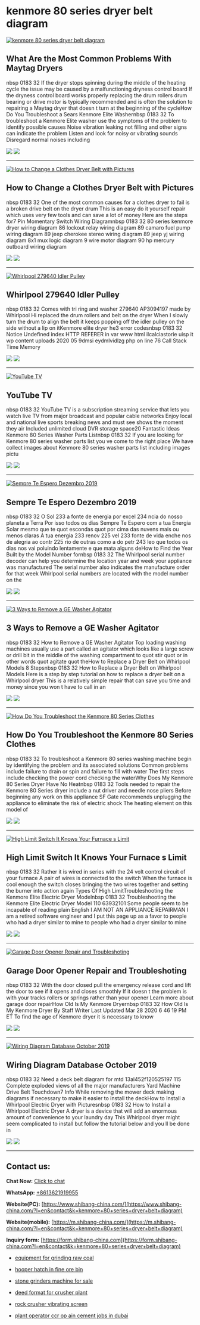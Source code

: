 # kenmore 80 series dryer belt diagram

<a href="https://swt.shibang-china.com/?l=en&img&k=kenmore+80+series+dryer+belt+diagram" target="_blank">![kenmore 80 series dryer belt diagram](http://static.shibang-china.com/all-800x300/1170.jpg)</a>

## What Are the Most Common Problems With Maytag Dryers
nbsp 0183 32 If the dryer stops spinning during the middle of the heating cycle the issue may be caused by a malfunctioning dryness control board If the dryness control board works properly replacing the drum rollers drum bearing or drive motor is typically recommended and is often the solution to repairing a Maytag dryer that doesn t turn at the beginning of the cycleHow Do You Troubleshoot a Sears Kenmore Elite Washernbsp 0183 32 To troubleshoot a Kenmore Elite washer use the symptoms of the problem to identify possible causes Noise vibration leaking not filling and other signs can indicate the problem Listen and look for noisy or vibrating sounds Disregard normal noises including


<a href="https://whatsapp.shibangsoft.com/WhatsApp.php" target="_blank" title="WhatsApp">![](http://static.shibang-china.com/icon/whatsapp.png)</a> <a href="https://swt.shibang-china.com/?l=en&icon&k=kenmore+80+series+dryer+belt+diagram" target="_blank">![](http://static.shibang-china.com/icon/chat-en.png)</a>

---

<a href="https://swt.shibang-china.com/?l=en&img&k=kenmore+80+series+dryer+belt+diagram" target="_blank">![How to Change a Clothes Dryer Belt with Pictures](http://static.shibang-china.com/all-800x300/391.jpg)</a>

## How to Change a Clothes Dryer Belt with Pictures
nbsp 0183 32 One of the most common causes for a clothes dryer to fail is a broken drive belt on the dryer drum This is an easy do it yourself repair which uses very few tools and can save a lot of money Here are the steps for7 Pin Momentary Switch Wiring Diagramnbsp 0183 32 80 series kenmore dryer wiring diagram 86 lockout relay wiring diagram 89 camaro fuel pump wiring diagram 89 jeep cherokee stereo wiring diagram 89 jeep yj wiring diagram 8x1 mux logic diagram 9 wire motor diagram 90 hp mercury outboard wiring diagram


<a href="https://whatsapp.shibangsoft.com/WhatsApp.php" target="_blank" title="WhatsApp">![](http://static.shibang-china.com/icon/whatsapp.png)</a> <a href="https://swt.shibang-china.com/?l=en&icon&k=kenmore+80+series+dryer+belt+diagram" target="_blank">![](http://static.shibang-china.com/icon/chat-en.png)</a>

---

<a href="https://swt.shibang-china.com/?l=en&img&k=kenmore+80+series+dryer+belt+diagram" target="_blank">![Whirlpool 279640 Idler Pulley](http://static.shibang-china.com/all-800x300/535.jpg)</a>

## Whirlpool 279640 Idler Pulley
nbsp 0183 32 Comes with tri ring and washer 279640 AP3094197 made by Whirlpool Hi replaced the drum rollers and belt on the dryer When I slowly turn the drum to align the belt it keeps popping off the idler pulley on the side without a lip on itKenmore elite dryer he3 error codesnbsp 0183 32 Notice Undefined index HTTP REFERER in var www html ilcalciastorie uisp it wp content uploads 2020 05 9dmsi eydmlvidlzg php on line 76 Call Stack Time Memory


<a href="https://whatsapp.shibangsoft.com/WhatsApp.php" target="_blank" title="WhatsApp">![](http://static.shibang-china.com/icon/whatsapp.png)</a> <a href="https://swt.shibang-china.com/?l=en&icon&k=kenmore+80+series+dryer+belt+diagram" target="_blank">![](http://static.shibang-china.com/icon/chat-en.png)</a>

---

<a href="https://swt.shibang-china.com/?l=en&img&k=kenmore+80+series+dryer+belt+diagram" target="_blank">![YouTube TV](http://static.shibang-china.com/all-800x300/1526.jpg)</a>

## YouTube TV
nbsp 0183 32 YouTube TV is a subscription streaming service that lets you watch live TV from major broadcast and popular cable networks Enjoy local and national live sports breaking news and must see shows the moment they air Included unlimited cloud DVR storage space20 Fantastic Ideas Kenmore 80 Series Washer Parts Listnbsp 0183 32 If you are looking for Kenmore 80 series washer parts list you ve come to the right place We have collect images about Kenmore 80 series washer parts list including images pictu


<a href="https://whatsapp.shibangsoft.com/WhatsApp.php" target="_blank" title="WhatsApp">![](http://static.shibang-china.com/icon/whatsapp.png)</a> <a href="https://swt.shibang-china.com/?l=en&icon&k=kenmore+80+series+dryer+belt+diagram" target="_blank">![](http://static.shibang-china.com/icon/chat-en.png)</a>

---

<a href="https://swt.shibang-china.com/?l=en&img&k=kenmore+80+series+dryer+belt+diagram" target="_blank">![Sempre Te Espero Dezembro 2019](http://static.shibang-china.com/all-800x300/260.jpg)</a>

## Sempre Te Espero Dezembro 2019
nbsp 0183 32 O Sol 233 a fonte de energia por excel 234 ncia do nosso planeta a Terra Por isso todos os dias Sempre Te Espero com a tua Energia Solar mesmo que te quot escondas quot por cima das nuvens mais ou menos claras A tua energia 233 renov 225 vel 233 fonte de vida enche nos de alegria ao contr 225 rio de outras como a do petr 243 leo que todos os dias nos vai poluindo lentamente e que mata alguns deHow to Find the Year Built by the Model Number fornbsp 0183 32 The Whirlpool serial number decoder can help you determine the location year and week your appliance was manufactured The serial number also indicates the manufacture order for that week Whirlpool serial numbers are located with the model number on the


<a href="https://whatsapp.shibangsoft.com/WhatsApp.php" target="_blank" title="WhatsApp">![](http://static.shibang-china.com/icon/whatsapp.png)</a> <a href="https://swt.shibang-china.com/?l=en&icon&k=kenmore+80+series+dryer+belt+diagram" target="_blank">![](http://static.shibang-china.com/icon/chat-en.png)</a>

---

<a href="https://swt.shibang-china.com/?l=en&img&k=kenmore+80+series+dryer+belt+diagram" target="_blank">![3 Ways to Remove a GE Washer Agitator](http://static.shibang-china.com/all-800x300/112.jpg)</a>

## 3 Ways to Remove a GE Washer Agitator
nbsp 0183 32 How to Remove a GE Washer Agitator Top loading washing machines usually use a part called an agitator which looks like a large screw or drill bit in the middle of the washing compartment to quot stir quot or in other words quot agitate quot theHow to Replace a Dryer Belt on Whirlpool Models 8 Stepsnbsp 0183 32 How to Replace a Dryer Belt on Whirlpool Models Here is a step by step tutorial on how to replace a dryer belt on a Whirlpool dryer This is a relatively simple repair that can save you time and money since you won t have to call in an


<a href="https://whatsapp.shibangsoft.com/WhatsApp.php" target="_blank" title="WhatsApp">![](http://static.shibang-china.com/icon/whatsapp.png)</a> <a href="https://swt.shibang-china.com/?l=en&icon&k=kenmore+80+series+dryer+belt+diagram" target="_blank">![](http://static.shibang-china.com/icon/chat-en.png)</a>

---

<a href="https://swt.shibang-china.com/?l=en&img&k=kenmore+80+series+dryer+belt+diagram" target="_blank">![How Do You Troubleshoot the Kenmore 80 Series Clothes](http://static.shibang-china.com/all-800x300/854.jpg)</a>

## How Do You Troubleshoot the Kenmore 80 Series Clothes
nbsp 0183 32 To troubleshoot a Kenmore 80 series washing machine begin by identifying the problem and its associated solutions Common problems include failure to drain or spin and failure to fill with water The first steps include checking the power cord checking the waterWhy Does My Kenmore 80 Series Dryer Have No Heatnbsp 0183 32 Tools needed to repair the Kenmore 80 Series dryer include a nut driver and needle nose pliers Before beginning any work on this appliance SF Gate recommends unplugging the appliance to eliminate the risk of electric shock The heating element on this model of


<a href="https://whatsapp.shibangsoft.com/WhatsApp.php" target="_blank" title="WhatsApp">![](http://static.shibang-china.com/icon/whatsapp.png)</a> <a href="https://swt.shibang-china.com/?l=en&icon&k=kenmore+80+series+dryer+belt+diagram" target="_blank">![](http://static.shibang-china.com/icon/chat-en.png)</a>

---

<a href="https://swt.shibang-china.com/?l=en&img&k=kenmore+80+series+dryer+belt+diagram" target="_blank">![High Limit Switch It Knows Your Furnace s Limit](http://static.shibang-china.com/all-800x300/927.jpg)</a>

## High Limit Switch It Knows Your Furnace s Limit
nbsp 0183 32 Rather it is wired in series with the 24 volt control circuit of your furnace A pair of wires is connected to the switch When the furnace is cool enough the switch closes bringing the two wires together and setting the burner into action again Types Of High LimitTroubleshooting the Kenmore Elite Electric Dryer Modelnbsp 0183 32 Troubleshooting the Kenmore Elite Electric Dryer Model 110 63932101 Some people seem to be incapable of reading plain English I AM NOT AN APPLIANCE REPAIRMAN I am a retired software engineer and I put this page up as a favor to people who had a dryer similar to mine to people who had a dryer similar to mine


<a href="https://whatsapp.shibangsoft.com/WhatsApp.php" target="_blank" title="WhatsApp">![](http://static.shibang-china.com/icon/whatsapp.png)</a> <a href="https://swt.shibang-china.com/?l=en&icon&k=kenmore+80+series+dryer+belt+diagram" target="_blank">![](http://static.shibang-china.com/icon/chat-en.png)</a>

---

<a href="https://swt.shibang-china.com/?l=en&img&k=kenmore+80+series+dryer+belt+diagram" target="_blank">![Garage Door Opener Repair and Troubleshoting](http://static.shibang-china.com/all-800x300/1075.jpg)</a>

## Garage Door Opener Repair and Troubleshoting
nbsp 0183 32 With the door closed pull the emergency release cord and lift the door to see if it opens and closes smoothly If it doesn t the problem is with your tracks rollers or springs rather than your opener Learn more about garage door repairHow Old Is My Kenmore Dryernbsp 0183 32 How Old Is My Kenmore Dryer By Staff Writer Last Updated Mar 28 2020 6 46 19 PM ET To find the age of Kenmore dryer it is necessary to know


<a href="https://whatsapp.shibangsoft.com/WhatsApp.php" target="_blank" title="WhatsApp">![](http://static.shibang-china.com/icon/whatsapp.png)</a> <a href="https://swt.shibang-china.com/?l=en&icon&k=kenmore+80+series+dryer+belt+diagram" target="_blank">![](http://static.shibang-china.com/icon/chat-en.png)</a>

---

<a href="https://swt.shibang-china.com/?l=en&img&k=kenmore+80+series+dryer+belt+diagram" target="_blank">![Wiring Diagram Database October 2019](http://static.shibang-china.com/all-800x300/769.jpg)</a>

## Wiring Diagram Database October 2019
nbsp 0183 32 Need a deck belt diagram for mtd 13al452f120525197 115 Complete exploded views of all the major manufacturers Yard Machine Drive Belt Touchdown7 Info While removing the mower deck making diagrams if necessary to make it easier to install the deckHow to Install a Whirlpool Electric Dryer with Picturesnbsp 0183 32 How to Install a Whirlpool Electric Dryer A dryer is a device that will add an enormous amount of convenience to your laundry day This Whirlpool dryer might seem complicated to install but follow the tutorial below and you ll be done in


<a href="https://whatsapp.shibangsoft.com/WhatsApp.php" target="_blank" title="WhatsApp">![](http://static.shibang-china.com/icon/whatsapp.png)</a> <a href="https://swt.shibang-china.com/?l=en&icon&k=kenmore+80+series+dryer+belt+diagram" target="_blank">![](http://static.shibang-china.com/icon/chat-en.png)</a>

---
## Contact us:

**Chat Now:** [Click to chat](https://swt.shibang-china.com?l=en&contact&k=kenmore+80+series+dryer+belt+diagram)

**WhatsApp:**  [+8613621919955](https://whatsapp.shibangsoft.com/WhatsApp.php)

**Website(PC):** [https://www.shibang-china.com/](https://www.shibang-china.com/?l=en&contact&k=kenmore+80+series+dryer+belt+diagram)

**Website(mobile):** [https://m.shibang-china.com/](https://m.shibang-china.com/?l=en&contact&k=kenmore+80+series+dryer+belt+diagram)

**Inquiry form:** [https://form.shibang-china.com](https://form.shibang-china.com?l=en&contact&k=kenmore+80+series+dryer+belt+diagram)

* [equipment for grinding raw coal](../165/equipment%20for%20grinding%20raw%20coal.md)

* [hooper hatch in fine ore bin](../162/hooper%20hatch%20in%20fine%20ore%20bin.md)

* [stone grinders machine for sale](../161/stone%20grinders%20machine%20for%20sale.md)

* [deed format for crusher plant](../167/deed%20format%20for%20crusher%20plant.md)

* [rock crusher vibrating screen](../170/rock%20crusher%20vibrating%20screen.md)

* [plant operator ccr op ain cement jobs in dubai](../161/plant%20operator%20ccr%20op%20ain%20cement%20jobs%20in%20dubai.md)